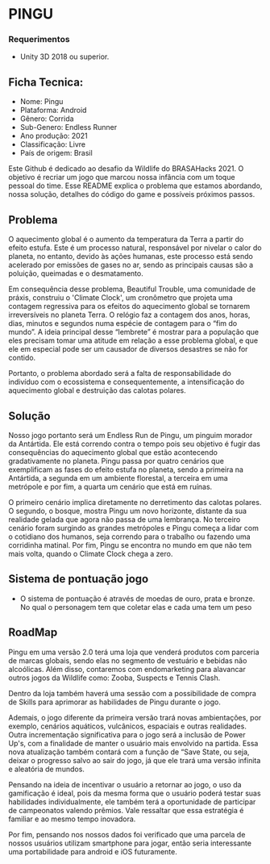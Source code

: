 # PINGU

### Requerimentos
   - Unity 3D 2018 ou superior.

## Ficha Tecnica:
* Nome: Pingu
* Plataforma: Android
* Gênero: Corrida
* Sub-Genero: Endless Runner
* Ano produção: 2021
* Classificação: Livre
* País de origem: Brasil

Este Github é dedicado ao desafio da Wildlife do BRASAHacks 2021. O objetivo é recriar um jogo que marcou nossa infância com um toque pessoal do time. Esse README explica o problema que estamos abordando, nossa solução, detalhes do código do game e possíveis próximos passos.

## Problema
   O aquecimento global é o aumento da temperatura da Terra a partir do efeito estufa. Este é um processo natural, responsável por nivelar o calor do planeta, no entanto, devido às ações humanas, este processo está sendo acelerado por emissões de gases no ar, sendo as principais causas são a poluição, queimadas e o desmatamento.

   Em consequência desse problema, Beautiful Trouble, uma comunidade de práxis, construiu o 'Climate Clock', um cronômetro que projeta uma contagem regressiva para os efeitos do aquecimento global se tornarem irreversíveis no planeta Terra. O relógio faz a contagem dos anos, horas, dias, minutos e segundos numa espécie de contagem para o “fim do mundo”. A ideia principal desse “lembrete” é mostrar para a população que eles precisam tomar uma atitude em relação a esse problema global, e que ele em especial pode ser um causador de diversos desastres se não for contido.

   Portanto, o problema abordado será a falta de responsabilidade do indivíduo com o ecossistema e consequentemente, a intensificação do aquecimento global e destruição das calotas polares.

## Solução

   Nosso jogo portanto será um Endless Run de Pingu, um pinguim morador da Antártida. Ele está correndo contra o tempo pois seu objetivo é fugir das consequências do aquecimento global que estão acontecendo gradativamente no planeta. Pingu passa por quatro cenários que exemplificam as fases do efeito estufa no planeta, sendo a primeira na Antártida, a segunda em um ambiente florestal, a terceira em uma metrópole e por fim, a quarta um cenário que  está em ruínas.

   O primeiro cenário implica diretamente no derretimento das calotas polares. O segundo, o bosque, mostra Pingu um novo horizonte, distante da sua realidade gelada que agora não passa de uma lembrança. No terceiro cenário foram surgindo as grandes metrópoles e Pingu começa a lidar com o cotidiano dos humanos, seja correndo para o trabalho ou fazendo uma corridinha matinal. Por fim, Pingu se encontra no mundo em que não tem mais volta, quando o Climate Clock chega a zero.

## Sistema de pontuação jogo
* O sistema de pontuação é através de moedas de ouro, prata e bronze. No qual o personagem tem que coletar elas e cada uma tem um peso

## RoadMap
   Pingu em uma versão 2.0 terá uma loja que venderá produtos com parceria de marcas globais, sendo elas no segmento de vestuário e bebidas não alcoólicas. Além disso, contaremos com endomarketing para alavancar outros jogos da Wildlife como: Zooba, Suspects e Tennis Clash.  

Dentro da loja também haverá uma sessão com a possibilidade de compra de Skills para aprimorar as habilidades de Pingu durante o jogo. 

Ademais, o jogo diferente da primeira versão trará novas ambientações, por exemplo, cenários aquáticos, vulcânicos, espaciais e outras realidades. Outra incrementação significativa para o jogo será a inclusão de Power Up's, com a finalidade de manter o usuário mais envolvido na partida. Essa nova atualização também contará com a função de “Save State, ou seja, deixar o progresso salvo ao sair do jogo, já que ele trará uma versão infinita e aleatória de mundos. 

Pensando na ideia de incentivar o usuário a retornar ao jogo, o uso da gamificação é ideal, pois da mesma forma que o usuário poderá testar suas habilidades individualmente, ele também terá a oportunidade de participar de campeonatos valendo prêmios. Vale ressaltar que essa estratégia é familiar e ao mesmo tempo inovadora. 

Por fim, pensando nos nossos dados foi verificado que uma parcela de nossos usuários utilizam smartphone para jogar, então seria interessante uma portabilidade para android e iOS futuramente. 

